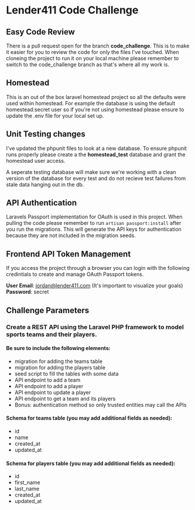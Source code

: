 # Lender411 Code Challenge

## Easy Code Review

There is a pull request open for the branch **code_challenge**. This is to make it easier for you to review the code for only the files I've touched. When cloneing the project to run it on your local machine please remember to switch to the code_challenge branch as that's where all my work is. 

## Homestead

This is an out of the box laravel homestead project so all the defaults were used within homestead. For example the database is using the default homestead:secret user so if you're not using homestead please ensure to update the .env file for your local set up.

## Unit Testing changes

I've updated the phpunit files to look at a new database. To ensure phpunit runs properly please create a the **homestead_test** database and grant the homestead user access. 

A seperate testing database will make sure we're working with a clean version of the database for every test and do not recieve test failures from stale data hanging out in the db.

## API Authentication

Laravels Passport implementation for OAuth is used in this project. 
When pulling the code please remember to run ```artisan passport:install``` after you run the migrations.
This will generate the API keys for authentication because they are not included in the migration seeds.

## Frontend API Token Management

If you access the project through a browser you can login with the following credintials to create and manage
OAuth Passport tokens.

**User Email**: jordan@lender411.com (It's important to visualize your goals)
**Password**: secret

## Challenge Parameters

### Create a REST API using the Laravel PHP framework to model sports teams and their players.

#### Be sure to include the following elements:

- migration for adding the teams table
- migration for adding the players table
- seed script to fill the tables with some data
- API endpoint to add a team
- API endpoint to add a player
- API endpoint to update a player
- API endpoint to get a team and its players
- Bonus: authentication method so only trusted entities may call the APIs

#### Schema for teams table (you may add additional fields as needed):

- id
- name
- created_at
- updated_at

#### Schema for players table (you may add additional fields as needed):

- id
- first_name
- last_name
- created_at
- updated_at
